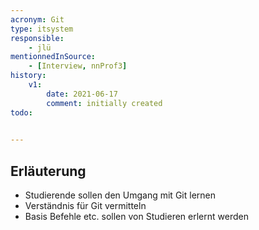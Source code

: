 ```yaml
---
acronym: Git
type: itsystem
responsible:
    - jlü
mentionnedInSource: 
    - [Interview, nnProf3]
history:
    v1:
        date: 2021-06-17
        comment: initially created
todo:
  

---
```


## Erläuterung

* Studierende sollen den Umgang mit Git lernen
* Verständnis für Git vermitteln  
* Basis Befehle etc. sollen von Studieren erlernt werden
